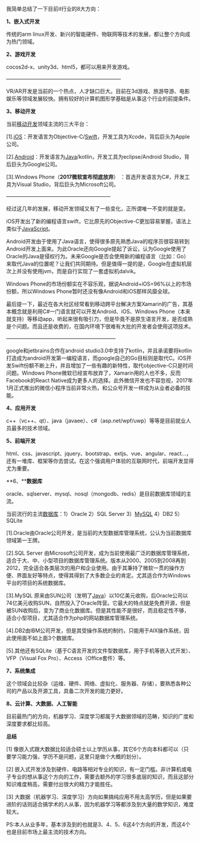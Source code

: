 我简单总结了一下目前it行业的8大方向：

 

**1、嵌入式开发**

传统的arm linux开发、新兴的智能硬件、物联网等技术的发展，都让整个方向成为热门领域。

 

**2、游戏开发**

cocos2d-x、unity3d、html5，都可以用来开发游戏。

——————————————————————

VR/AR开发是当前的一个热点，人才缺口巨大。目前在3d游戏、旅游导游、电影娱乐等领域发展较快。拥有较好的计算机图形学基础是从事这个行业的前提条件。

 

**3、移动开发**

当前[移动开发](http://lib.csdn.net/base/15)领域主流的三大平台：

[1].[iOS](http://lib.csdn.net/base/1)：开发语言为Objective-C/[Swift](http://lib.csdn.net/base/1)，开发工具为Xcode，背后巨头为Apple公司。

[2].[Android](http://lib.csdn.net/base/15)：开发语言为[Java](http://lib.csdn.net/base/17)/kotlin，开发工具为eclipse/Android Studio，背后巨头为Google公司。

[3].Windows Phone（**2017微软宣布彻底放弃**） ：首选开发语言为C#，开发工具为Visual Studio，背后巨头为Microsoft公司。

————————————————————

经过这几年的发展，移动开发领域又有了一些变化，正所谓唯一不变的就是变。

iOS开发出了新的编程语言swift，它比原先的Objective-C更加容易掌握，语法上类似于[JavaScript](http://lib.csdn.net/base/18)。

Android开发由于使用了Java语言，使得很多原先熟悉Java的程序员很容易转到Android开发上面来。为此Oracle还向Google提起了诉讼，认为Google使用了Oracle的Java是侵权行为。未来Google是否会使用新的编程语言（比如：Go）来取代Java的位置呢？让我们共同期待。但是值得一提的是，Google在虚拟机层次上并没有使用jvm，而是自行实现了一套虚拟机dalvik。

Windows Phone的市场份额实在不容乐观，据说Android+iOS=96%以上的市场份额，所以Windows Phone暂时还没有像Android和iOS那样风靡全球。

最后提一下，最近在各大社区经常看到移动跨平台解决方案Xamarin的广告，其基本概念就是利用C#一门语言就可以开发Android、iOS、Windows   Phone（本来就支持）等移动app，听起来很有吸引力，但是毕竟不是原生语言开发，是否成熟是个问题。而且还是收费的，在国内环境下很难有大批的开发者会使用这项技术。

—————————————————————

google和jetbrains合作在android  studio3.0中支持了kotlin，并且承诺要将kotlin打造成为android开发第一编程语言，而google自己的Go目标则是取代C。iOS开发Swift份额不断上升，并且增加了一些有趣的新特性，取代objective-C只是时间问题。Windows  Phone微软已经宣布放弃了，Xamarin用的人也不多，反而Facebook的React  Native成为更多人的选择。此外微信开发也不容忽视，2017年1月正式推出的微信小程序当前非常火热，和公众号开发一样成为从业者必备的技能。

 

**4、应用开发**

c++（vc++、qt）、java（javaee）、c#（asp.net/wpf/uwp）等等是目前就业人员最多的技术领域。

 

**5、前端开发**

html、css、javascript、jquery、bootstrap、extjs、vue、angular、react...，还有一堆库、框架等你去尝试。在这个强调用户体验的互联网时代，前端开发显得尤为重要。

 

**6、****数据库**

oracle、sqlserver、mysql、nosql（mongodb、redis）是目前数据库领域的主流。

当前流行的主流[数据库](http://lib.csdn.net/base/14)：1）Oracle 2）SQL Server 3）[MySQL](http://lib.csdn.net/base/14) 4）DB2 5）SQLite

[1].Oracle由Oracle公司开发，是当前的大型数据库管理系统，公认为当前数据库领域第一王牌。

[2].SQL Server  由Microsoft公司开发，成为当前使用最广泛的数据库管理系统，适合于大、中、小型项目的数据库管理系统。版本从2000、2005到2008再到2012，完全适合各类层次的用户和企业使用。由于其秉持了微软一贯的操作方便、界面友好等特点，使得其得到了大多数企业的肯定。尤其适合作为Windows平台的项目的系统数据库。

[3].MySQL 原来由SUN公司（发明了[Java](http://lib.csdn.net/base/17)）以10亿美元收购，后Oracle公司以74亿美元收购SUN，自然投入了Oracle阵营。它最大的特点就是免费开源，但是被SUN收购后，变为了商业化数据库。但是其性能不是很好，而且稳定性不够，适合小型项目，尤其适合作为php的网站数据库管理系统。

[4].DB2由IBM公司开发，但是其受操作系统的制约，只能用于AIX操作系统，因此使用面不如上面3个数据库。 

[5].其他还有SQLite（基于C语言开发的文件型数据库，用于手机等嵌入式开发）、VFP（Visual Fox Pro）、Access（Office套件）等。

 

 **7、系统集成**

这个领域会比较杂（运维、硬件、网络、虚拟化、服务器、存储），要熟悉各种公司的产品以及开源工具，具备二次开发的能力更好。


**8、云计算、大数据、人工智能**

目前最热门的方向，机器学习、深度学习都属于大数据领域的范畴，知识的广度和深度要求都比较高。

 

**总结**

[1] 像嵌入式跟大数据比较适合硕士以上学历从事，其它6个方向本科都可以（只要学习能力强，学历不是问题，这里只是做个大概的划分）。

[2] 嵌入式开发涉及到硬件、电路等相对专业的知识，有一定门槛。非计算机或电子专业的想从事这个方向的工作，需要去额外的学习很多底层的知识，而且这部分知识难度稍高，需要付出很大的精力才能胜任。 

[3] 大数据（机器学习、深度学习）方向如果搞纯应用不用太高学历，但是如果要进阶的话则适合搞学术的人从事，因为机器学习等都涉及到大量的数学知识，难度较大。

 

PS:本人从业多年，基本涉及到的也就是3、4、5、6这4个方向的开发，而这4个也是目前市场上最主流的技术方向。